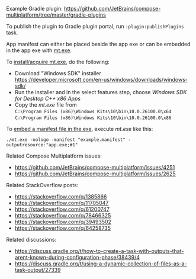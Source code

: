 Example Gradle plugin: https://github.com/JetBrains/compose-multiplatform/tree/master/gradle-plugins

To publish the plugin to Gradle plugin portal, run `:plugin:publishPlugins` task.

App manifest can either be placed beside the app exe or
can be embedded in the app exe with [mt.exe][1].

To [install/acquire mt.exe][2], do the following:
  - Download "Windows SDK" installer  
    https://developer.microsoft.com/en-us/windows/downloads/windows-sdk/
  - Run the installer and in the select features step, choose *Windows SDK for Desktop C++ x86 Apps*
  - Copy the *mt.exe* file from  
    `C:\Program Files (x86)\Windows Kits\10\bin\10.0.26100.0\x64`  
    `C:\Program Files (x86)\Windows Kits\10\bin\10.0.26100.0\x86`

To [embed a manifest file in the exe][3], execute *mt.exe* like this:

```shell
./mt.exe -nologo -manifest "example.manifest" -outputresource:"app.exe;#1"
```

Related Compose Multiplatform issues:
  - https://github.com/JetBrains/compose-multiplatform/issues/4251
  - https://github.com/JetBrains/compose-multiplatform/issues/2625

Related StackOverflow posts:
  - https://stackoverflow.com/q/1385866
  - https://stackoverflow.com/q/11705047
  - https://stackoverflow.com/q/61200747
  - https://stackoverflow.com/q/78466325
  - https://stackoverflow.com/q/39493502
  - https://stackoverflow.com/q/64258735

Related discussions:
  - https://discuss.gradle.org/t/how-to-create-a-task-with-outputs-that-arent-known-during-configuration-phase/38439/4
  - https://discuss.gradle.org/t/using-a-dynamic-collection-of-files-as-a-task-output/27339


[1]: https://learn.microsoft.com/en-us/windows/win32/sbscs/mt-exe
[2]: https://stackoverflow.com/q/54462568
[3]: https://github.com/bmatzelle/gow/pull/157
